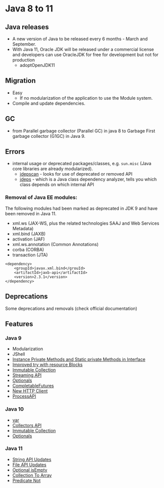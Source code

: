 # Java 8 to 11

## Java releases
- A new version of Java to be released every 6 months - March and September.
- With Java 11, Oracle JDK will be released under a commercial license and developers can use OracleJDK for free for development but not for production
    - adoptOpenJDK11

## Migration
- Easy
    - If no modularization of the application to use the Module system.
- Compile and update dependencies.

## GC
- from Parallel garbage collector (Parallel GC) in java 8 to Garbage First garbage collector (G1GC) in Java 9.

## Errors
- internal usage or deprecated packages/classes, e.g. `sun.misc` (Java core libraries are already modularized).
    - [jdepscan](https://docs.oracle.com/en/java/javase/11/tools/jdeprscan.html) - looks for use of deprecated or removed API
    - [jdeps](https://docs.oracle.com/en/java/javase/11/tools/jdeps.html) - which is a Java class dependency analyzer, tells you which class depends on which internal API

### Removal of Java EE modules:
The following modules had been marked as deprecated in JDK 9 and have been removed in Java 11.
- xml.ws (JAX-WS, plus the related technologies SAAJ and Web Services Metadata)
- xml.bind (JAXB)
- activation (JAF)
- xml.ws.annotation (Common Annotations)
- corba (CORBA)
- transaction (JTA)

```
<dependency>
    <groupId>javax.xml.bind</grouId>
    <artifactId>jaxb-api</artifactId>
    <version>2.3.1</version>
</dependency>
```

## Deprecations
Some deprecations and removals (check official documentation)

## Features
### Java 9
- Modularization
- JShell
- [Instance Private Methods and Static private Methods in Interface](src/main/java/java9/PrivateMethodsInterface.java)
- [Improved try with resource Blocks](src/main/java/java9/TryWithResources.java)
- [Immutable Collection](src/main/java/java9/ImmutableCollection.java)
- [Streaming API](src/main/java/java9/StreamingAPI.java)
- [Optionals](src/main/java/java9/Optionals.java)
- [CompletableFutures](src/main/java/java9/CompletableFutures.java)
- [New HTTP Client](src/main/java/java9/NewHTTPClient.java)
- [ProcessAPI](src/main/java/java9/ProcessAPI.java)

### Java 10
- [var](src/main/java/Java10/VarKeyword.java)
- [Collectors API](src/main/java/Java10/CollectorsAPI.java)
- [Immutable Collection](src/main/java/java10/ImmutableCollection.java)
- [Optionals](src/main/java/java10/Optionals.java)

### Java 11
- [String API Updates](src/main/java/java11/StringAPI.java)
- [File API Updates](src/main/java/java11/FileAPI.java)
- [Optional isEmpty](src/main/java/java11/OptionalIsEmpty.java)
- [Collection To Array](src/main/java/java11/CollectionToArray.java)
- [Predicate Not](src/main/java/java11/PredicateNot.java)
